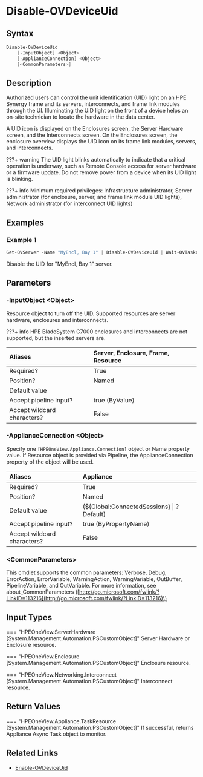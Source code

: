 ﻿---
description: Disable unit identification (UID) of a device.
---

# Disable-OVDeviceUid

## Syntax

```powershell
Disable-OVDeviceUid
    [-InputObject] <Object>
    [-ApplianceConnection] <Object>
    [<CommonParameters>]
```

## Description

Authorized users can control the unit identification (UID) light on an HPE Synergy frame and its servers, interconnects, and frame link modules through the UI. Illuminating the UID light on the front of a device helps an on-site technician to locate the hardware in the data center.

A UID icon is displayed on the Enclosures screen, the Server Hardware screen, and the Interconnects screen. On the Enclosures screen, the enclosure overview displays the UID icon on its frame link modules, servers, and interconnects.

???+ warning
    The UID light blinks automatically to indicate that a critical operation is underway, such as Remote Console access for server hardware or a firmware update. Do not remove power from a device when its UID light is blinking.


???+ info
    Minimum required privileges: Infrastructure administrator, Server administrator 
(for enclosure, server, and frame link module UID lights), Network administrator (for interconnect UID lights)
## Examples

###  Example 1 

```powershell
Get-OVServer -Name "MyEncl, Bay 1" | Disable-OVDeviceUid | Wait-OVTaskComplete
```

Disable the UID for "MyEncl, Bay 1" server.

## Parameters

### -InputObject &lt;Object&gt;

Resource object to turn off the UID.  Supported resources are server hardware, enclosures and interconnects. 

???+ info
     HPE BladeSystem C7000 enclosures and interconnects are not supported, but the inserted servers are.


| Aliases | Server, Enclosure, Frame, Resource |
| :--- | :--- |
| Required? | True |
| Position? | Named |
| Default value |  |
| Accept pipeline input? | true (ByValue) |
| Accept wildcard characters? | False |

### -ApplianceConnection &lt;Object&gt;

Specify one `[HPEOneView.Appliance.Connection]` object or Name property value. If Resource object is provided via Pipeline, the ApplianceConnection property of the object will be used.

| Aliases | Appliance |
| :--- | :--- |
| Required? | True |
| Position? | Named |
| Default value | (${Global:ConnectedSessions} &vert; ? Default) |
| Accept pipeline input? | true (ByPropertyName) |
| Accept wildcard characters? | False |

### &lt;CommonParameters&gt;

This cmdlet supports the common parameters: Verbose, Debug, ErrorAction, ErrorVariable, WarningAction, WarningVariable, OutBuffer, PipelineVariable, and OutVariable. For more information, see about\_CommonParameters \([http://go.microsoft.com/fwlink/?LinkID=113216](http://go.microsoft.com/fwlink/?LinkID=113216)\)

## Input Types

=== "HPEOneView.ServerHardware [System.Management.Automation.PSCustomObject]"
    Server Hardware or Enclosure resource.
    

=== "HPEOneView.Enclosure [System.Management.Automation.PSCustomObject]"
    Enclosure resource.
    

=== "HPEOneView.Networking.Interconnect [System.Management.Automation.PSCustomObject]"
    Interconnect resource.
    

## Return Values

=== "HPEOneView.Appliance.TaskResource [System.Management.Automation.PSCustomObject]"
    If successful, returns Appliance Async Task object to monitor.
    

## Related Links

* [Enable-OVDeviceUid](enable-ovdeviceuid.md)
